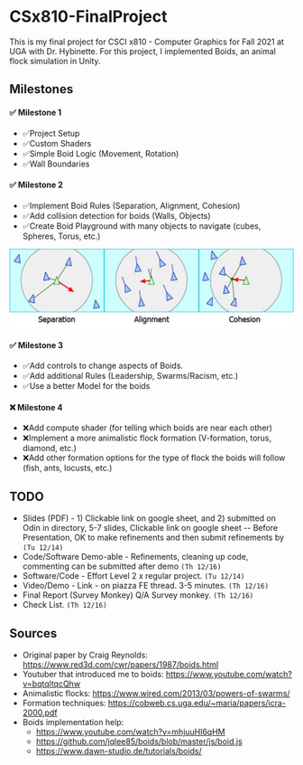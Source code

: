 # CSx810-FinalProject

This is my final project for CSCI x810 - Computer Graphics for Fall 2021 at UGA with Dr. Hybinette. For this project, I implemented Boids, an animal flock simulation in Unity.  

## Milestones
#### ✅ Milestone 1 
* ✅Project Setup
* ✅Custom Shaders
* ✅Simple Boid Logic (Movement, Rotation)
* ✅Wall Boundaries

#### ✅ Milestone 2
* ✅Implement Boid Rules (Separation, Alignment, Cohesion)
* ✅Add collision detection for boids (Walls, Objects)
* ✅Create Boid Playground with many objects to navigate (cubes, Spheres, Torus, etc.)

![./ReadmeResources/img_4.png](./ReadmeResources/img_4.png)
#### ✅ Milestone 3
* ✅Add controls to change aspects of Boids.
* ✅Add additional Rules (Leadership, Swarms/Racism, etc.) 
* ✅Use a better Model for the boids 

#### ❌ Milestone 4
* ❌Add compute shader (for telling which boids are near each other)
* ❌Implement a more animalistic flock formation (V-formation, torus, diamond, etc.)
* ❌Add other formation options for the type of flock the boids will follow (fish, ants, locusts, etc.)


## TODO
* Slides (PDF) - 1) Clickable link on google sheet, and 2) submitted on Odin in directory, 5-7 slides, Clickable link on google sheet -- Before Presentation, OK to make refinements and then submit refinements by `(Tu 12/14)`
* Code/Software Demo-able - Refinements, cleaning up code, commenting can be submitted after demo `(Th 12/16)`
* Software/Code - Effort Level 2 x regular project. `(Tu 12/14)`
* Video/Demo - Link - on piazza FE thread. 3-5 minutes. `(Th 12/16)`
* Final Report (Survey Monkey)		Q/A Survey monkey. `(Th 12/16)`
* Check List. `(Th 12/16)`


## Sources
* Original paper by Craig Reynolds: https://www.red3d.com/cwr/papers/1987/boids.html
* Youtuber that introduced me to boids: https://www.youtube.com/watch?v=bqtqltqcQhw
* Animalistic flocks: https://www.wired.com/2013/03/powers-of-swarms/
* Formation techniques: https://cobweb.cs.uga.edu/~maria/papers/icra-2000.pdf
* Boids implementation help: 
    * https://www.youtube.com/watch?v=mhjuuHl6qHM
    * https://github.com/jqlee85/boids/blob/master/js/boid.js
    * https://www.dawn-studio.de/tutorials/boids/